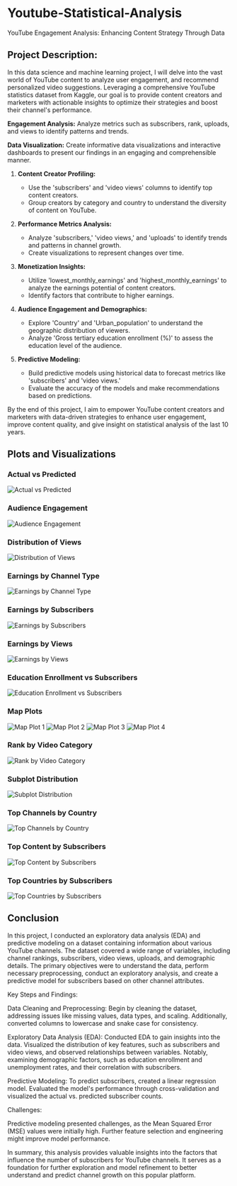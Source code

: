 # Youtube-Statistical-Analysis
YouTube Engagement Analysis: Enhancing Content Strategy Through Data

## Project Description:

In this data science and machine learning project, I will delve into the vast world of YouTube content to analyze user engagement, and recommend personalized video suggestions. Leveraging a comprehensive YouTube statistics dataset from Kaggle, our goal is to provide content creators and marketers with actionable insights to optimize their strategies and boost their channel's performance.

**Engagement Analysis:** Analyze metrics such as subscribers, rank, uploads, and views to identify patterns and trends.

**Data Visualization:** Create informative data visualizations and interactive dashboards to present our findings in an engaging and comprehensible manner.

1. **Content Creator Profiling:**
   - Use the 'subscribers' and 'video views' columns to identify top content creators.
   - Group creators by category and country to understand the diversity of content on YouTube.


2. **Performance Metrics Analysis:**
   - Analyze 'subscribers,' 'video views,' and 'uploads' to identify trends and patterns in channel growth.
   - Create visualizations to represent changes over time.


3. **Monetization Insights:**
   - Utilize 'lowest_monthly_earnings' and 'highest_monthly_earnings' to analyze the earnings potential of content creators.
   - Identify factors that contribute to higher earnings.


4. **Audience Engagement and Demographics:**
   - Explore 'Country' and 'Urban_population' to understand the geographic distribution of viewers.
   - Analyze 'Gross tertiary education enrollment (%)' to assess the education level of the audience.


5. **Predictive Modeling:**
   - Build predictive models using historical data to forecast metrics like 'subscribers' and 'video views.'
   - Evaluate the accuracy of the models and make recommendations based on predictions.

By the end of this project, I aim to empower YouTube content creators and marketers with data-driven strategies to enhance user engagement, improve content quality, and give insight on statistical analysis of the last 10 years.

## Plots and Visualizations

### Actual vs Predicted
![Actual vs Predicted](plots/actual_predicted.png)

### Audience Engagement
![Audience Engagement](plots/audience_engagement.png)

### Distribution of Views
![Distribution of Views](plots/distribution_views.png)

### Earnings by Channel Type
![Earnings by Channel Type](plots/earnings_channeltype.png)

### Earnings by Subscribers
![Earnings by Subscribers](plots/earnings_subribers.png)

### Earnings by Views
![Earnings by Views](plots/earnings_views.png)

### Education Enrollment vs Subscribers
![Education Enrollment vs Subscribers](plots/education_enrollment_subscribers.png)

### Map Plots
![Map Plot 1](plots/mapplot1.png)
![Map Plot 2](plots/mapplot2.png)
![Map Plot 3](plots/mapplot3.png)
![Map Plot 4](plots/mapplot4.png)

### Rank by Video Category
![Rank by Video Category](plots/rank_video_category.png)

### Subplot Distribution
![Subplot Distribution](plots/subplot_distribution.png)

### Top Channels by Country
![Top Channels by Country](plots/top_channels_country.png)

### Top Content by Subscribers
![Top Content by Subscribers](plots/top_content_subscribers.png)

### Top Countries by Subscribers
![Top Countries by Subscribers](plots/top_countries_subscribers.png)


## Conclusion
In this project, I conducted an exploratory data analysis (EDA) and predictive modeling on a dataset containing information about various YouTube channels. The dataset covered a wide range of variables, including channel rankings, subscribers, video views, uploads, and demographic details. The primary objectives were to understand the data, perform necessary preprocessing, conduct an exploratory analysis, and create a predictive model for subscribers based on other channel attributes.

Key Steps and Findings:

Data Cleaning and Preprocessing: Begin by cleaning the dataset, addressing issues like missing values, data types, and scaling. Additionally, converted columns to lowercase and snake case for consistency.

Exploratory Data Analysis (EDA): Conducted EDA to gain insights into the data. Visualized the distribution of key features, such as subscribers and video views, and observed relationships between variables. Notably,  examining demographic factors, such as education enrollment and unemployment rates, and their correlation with subscribers.

Predictive Modeling: To predict subscribers, created a linear regression model. Evaluated the model's performance through cross-validation and visualized the actual vs. predicted subscriber counts.

Challenges:

Predictive modeling presented challenges, as the Mean Squared Error (MSE) values were initially high. Further feature selection and engineering might improve model performance.

In summary, this analysis provides valuable insights into the factors that influence the number of subscribers for YouTube channels. It serves as a foundation for further exploration and model refinement to better understand and predict channel growth on this popular platform.


